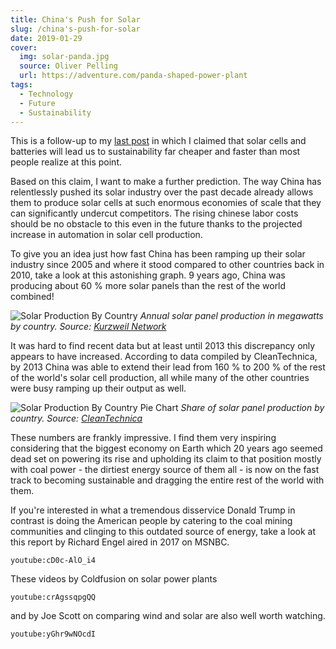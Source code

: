 ```yaml
---
title: China's Push for Solar
slug: /china's-push-for-solar
date: 2019-01-29
cover:
  img: solar-panda.jpg
  source: Oliver Pelling
  url: https://adventure.com/panda-shaped-power-plant
tags:
  - Technology
  - Future
  - Sustainability
---
```


This is a follow-up to my [last post](/blog/solar+batteries-rule) in which I claimed that solar cells and batteries will lead us to sustainability far cheaper and faster than most people realize at this point.

Based on this claim, I want to make a further prediction. The way China has relentlessly pushed its solar industry over the past decade already allows them to produce solar cells at such enormous economies of scale that they can significantly undercut competitors. The rising chinese labor costs should be no obstacle to this even in the future thanks to the projected increase in automation in solar cell production.

To give you an idea just how fast China has been ramping up their solar industry since 2005 and where it stood compared to other countries back in 2010, take a look at this astonishing graph. 9 years ago, China was producing about 60 % more solar panels than the rest of the world combined!

![Solar Production By Country](solar-production-by-country.jpg)
_Annual solar panel production in megawatts by country. Source: [Kurzweil Network](http://kurzweilai.net/the-chinese-solar-machine)_

It was hard to find recent data but at least until 2013 this discrepancy only appears to have increased. According to data compiled by CleanTechnica, by 2013 China was able to extend their lead from 160 % to 200 % of the rest of the world's solar cell production, all while many of the other countries were busy ramping up their output as well.

![Solar Production By Country Pie Chart](solar-production-by-country-pie-chart.png)
_Share of solar panel production by country. Source: [CleanTechnica](https://cleantechnica.com/2014/10/17/top-solar-charts-iea-solar-pv-report)_

These numbers are frankly impressive. I find them very inspiring considering that the biggest economy on Earth which 20 years ago seemed dead set on powering its rise and upholding its claim to that position mostly with coal power - the dirtiest energy source of them all - is now on the fast track to becoming sustainable and dragging the entire rest of the world with them.

If you're interested in what a tremendous disservice Donald Trump in contrast is doing the American people by catering to the coal mining communities and clinging to this outdated source of energy, take a look at this report by Richard Engel aired in 2017 on MSNBC.

`youtube:cD0c-AlO_i4`

These videos by Coldfusion on solar power plants

`youtube:crAgssqpgQQ`

and by Joe Scott on comparing wind and solar are also well worth watching.

`youtube:yGhr9wNOcdI`
